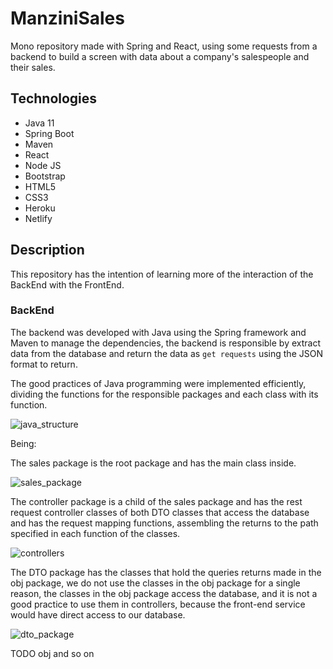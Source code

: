 # ManziniSales

Mono repository made with Spring and React, using some requests from a backend to build a screen with data about a company's salespeople and their sales.

## Technologies
- Java 11
- Spring Boot
- Maven 
- React
- Node JS
- Bootstrap
- HTML5
- CSS3
- Heroku
- Netlify

## Description

This repository has the intention of learning more of the interaction of the BackEnd with the FrontEnd. 

### BackEnd

The backend was developed with Java using the Spring framework and Maven to manage the dependencies, the backend is responsible by extract data from the database and
return the data as ```get requests``` using the JSON format to return.

The good practices of Java programming were implemented efficiently, dividing the functions for the responsible packages and each class with its function. 

![java_structure](https://user-images.githubusercontent.com/39606289/120080349-d9fc1f00-c08e-11eb-840e-602c768e9792.png)

Being:

The sales package is the root package and has the main class inside.

![sales_package](https://user-images.githubusercontent.com/39606289/120080420-3101f400-c08f-11eb-8fb7-33098485198c.png)


The controller package is a child of the sales package and has the rest request controller classes of both DTO classes that access the database and has the request 
mapping functions, assembling the returns to the path specified in each function of the classes.


![controllers](https://user-images.githubusercontent.com/39606289/120080590-13815a00-c090-11eb-99b3-8133327103ec.png)

The DTO package has the classes that hold the queries returns made in the obj package, we do not use the classes in the obj package for a single reason, 
the classes in the obj package access the database, and it is not a good practice to use them in controllers, because the front-end service would have direct
access to our database.

![dto_package](https://user-images.githubusercontent.com/39606289/120081346-9f48b580-c093-11eb-9bfc-2a1e7a7057f2.png)

TODO obj and so on
